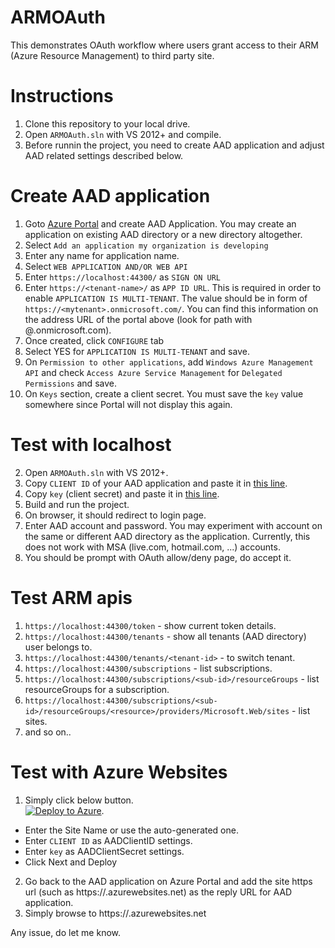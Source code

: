 ARMOAuth
========
This demonstrates OAuth workflow where users grant access to their ARM (Azure Resource Management) to third party site.

Instructions
============
1. Clone this repository to your local drive.
2. Open `ARMOAuth.sln` with VS 2012+ and compile.
3. Before runnin the project, you need to create AAD application and adjust AAD related settings described below.

Create AAD application
======================
1. Goto [Azure Portal](https://manage.windowsazure.com/) and create AAD Application.  You may create an application on existing AAD directory or a new directory altogether.
2. Select `Add an application my organization is developing`
3. Enter any name for application name.
4. Select `WEB APPLICATION AND/OR WEB API`
5. Enter `https://localhost:44300/` as `SIGN ON URL` 
6. Enter `https://<tenant-name>/` as `APP ID URL`.  This is required in order to enable `APPLICATION IS MULTI-TENANT`.  The value should be in form of `https://<mytenant>.onmicrosoft.com/`.  You can find this information on the address URL of the portal above (look for path with @<mytenant>.onmicrosoft.com).
7. Once created, click `CONFIGURE` tab
8. Select YES for `APPLICATION IS MULTI-TENANT` and save.
10. On `Permission to other applications`, add `Windows Azure Management API` and check `Access Azure Service Management` for `Delegated Permissions` and save.
11. On `Keys` section, create a client secret.   You must save the `key` value somewhere since Portal will not display this again.

Test with localhost
===================
2. Open `ARMOAuth.sln` with VS 2012+.
2. Copy `CLIENT ID` of your AAD application and paste it in [this line](https://github.com/suwatch/ARMOAuth/blob/master/Modules/ARMOAuthModule.cs#L26).
3. Copy `key` (client secret) and paste it in [this line](https://github.com/suwatch/ARMOAuth/blob/master/Modules/ARMOAuthModule.cs#L31).
4. Build and run the project.
5. On browser, it should redirect to login page.
6. Enter AAD account and password.  You may experiment with account on the same or different AAD directory as the application. Currently, this does not work with MSA (live.com, hotmail.com, ...) accounts.
7. You should be prompt with OAuth allow/deny page, do accept it.

Test ARM apis
=============
1. `https://localhost:44300/token` - show current token details.
2. `https://localhost:44300/tenants` - show all tenants (AAD directory) user belongs to.
3. `https://localhost:44300/tenants/<tenant-id>` - to switch tenant.
4. `https://localhost:44300/subscriptions` - list subscriptions.
5. `https://localhost:44300/subscriptions/<sub-id>/resourceGroups` - list resourceGroups for a subscription.
6. `https://localhost:44300/subscriptions/<sub-id>/resourceGroups/<resource>/providers/Microsoft.Web/sites` - list sites.
7. and so on.. 

Test with Azure Websites
========================
1. Simply click below button.<br/>
   [![Deploy to Azure](http://azuredeploy.net/deploybutton.png)](https://azuredeploy.net/).
  - Enter the Site Name or use the auto-generated one.
  - Enter `CLIENT ID` as AADClientID settings.
  - Enter `key` as AADClientSecret settings.
  - Click Next and Deploy
2. Go back to the AAD application on Azure Portal and add the site https url (such as https://<sitename>.azurewebsites.net) as the reply URL for AAD application.
3. Simply browse to https://<sitename>.azurewebsites.net
  
Any issue, do let me know.
